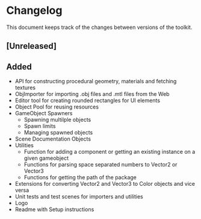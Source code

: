 # Changelog

This document keeps track of the changes between versions of the toolkit.

## [Unreleased]

## Added
- API for constructing procedural geometry, materials and fetching textures
- ObjImporter for importing .obj files and .mtl files from the Web
- Editor tool for creating rounded rectangles for UI elements
- Object Pool for reusing resources
- GameObject Spawners
  - Spawning multilple objects
  - Spawn limits
  - Managing spawned objects
- Scene Documentation Objects
- Utilities
  - Function for adding a component or getting an existing instance on a given gameobject
  - Functions for parsing space separated numbers to Vector2 or Vector3
  - Functions for getting the path of the package
- Extensions for converting Vector2 and Vector3 to Color objects and vice versa
- Unit tests and test scenes for importers and utilities
- Logo
- Readme with Setup instructions